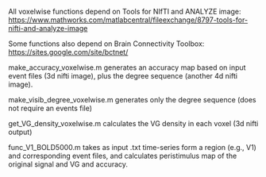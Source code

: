 All voxelwise functions depend on Tools for NIfTI and ANALYZE image: 
https://www.mathworks.com/matlabcentral/fileexchange/8797-tools-for-nifti-and-analyze-image

Some functions also depend on Brain Connectivity Toolbox: https://sites.google.com/site/bctnet/

make_accuracy_voxelwise.m generates an accuracy map based on input event files (3d nifti image), plus the degree sequence (another 4d nifti image).

make_visib_degree_voxelwise.m generates only the degree sequence (does not require an events file)

get_VG_density_voxelwise.m calculates the VG density in each voxel (3d nifti output)

func_V1_BOLD5000.m takes as input .txt time-series form a region (e.g., V1) and corresponding event files, and calculates peristimulus map of the original signal and VG and accuracy.
